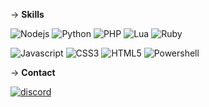 -> **Skills** 
 <div>

  <img src = "https://img.shields.io/badge/node.js-6DA55F?style=for-the-badge&logo=node.js&logoColor=white" alt = "Nodejs"/><a>
  <img src = "https://img.shields.io/badge/python-3670A0?style=for-the-badge&logo=python&logoColor=ffdd54" alt = "Python"/><a>
  <img src = "https://img.shields.io/badge/php-%23777BB4.svg?style=for-the-badge&logo=php&logoColor=white" alt = "PHP"/><a>
  <img src = "https://img.shields.io/badge/lua-%232C2D72.svg?style=for-the-badge&logo=lua&logoColor=white" alt = "Lua"/><a>
  <img src = "https://img.shields.io/badge/ruby-%23CC342D.svg?style=for-the-badge&logo=ruby&logoColor=white" alt = "Ruby"/>
  
  <img src = "https://img.shields.io/badge/javascript-%23323330.svg?style=for-the-badge&logo=javascript&logoColor=%23F7DF1E" alt = "Javascript"/><a>
  <img src = "https://img.shields.io/badge/css3-%231572B6.svg?style=for-the-badge&logo=css3&logoColor=white" alt = "CSS3"/><a>
  <img src = "https://img.shields.io/badge/html5-%23E34F26.svg?style=for-the-badge&logo=html5&logoColor=white" alt = "HTML5"/><a>
  <img src = "https://img.shields.io/badge/PowerShell-%235391FE.svg?style=for-the-badge&logo=powershell&logoColor=white" alt = "Powershell"/><a>
  
-> **Contact**

<a href="https://discord.gg/rs4VfrUghT"><img src="https://img.shields.io/static/v1?style=for-the-badge&message=Discord&color=5865F2&logo=Discord&logoColor=FFFFFF&label=" alt="discord"></a>

</div>
